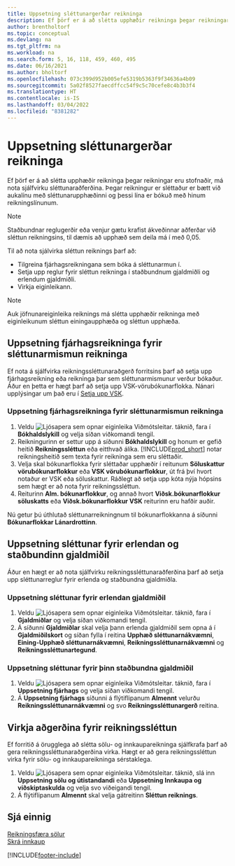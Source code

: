 ```yaml
---
title: Uppsetning sléttunargerðar reikninga
description: Ef þörf er á að slétta upphæðir reikninga þegar reikningar eru stofnaðir, má nota sjálfvirku sléttunaraðferðina sem er útskýrð hér.
author: brentholtorf
ms.topic: conceptual
ms.devlang: na
ms.tgt_pltfrm: na
ms.workload: na
ms.search.form: 5, 16, 118, 459, 460, 495
ms.date: 06/16/2021
ms.author: bholtorf
ms.openlocfilehash: 073c399d952b005efe5319b5363f9f34636a4b09
ms.sourcegitcommit: 5a02f8527faecdffcc54f9c5c70cefe8c4b3b3f4
ms.translationtype: HT
ms.contentlocale: is-IS
ms.lasthandoff: 03/04/2022
ms.locfileid: "8381282"
---
```

# <a name="set-up-invoice-rounding"></a>Uppsetning sléttunargerðar reikninga
Ef þörf er á að slétta upphæðir reikninga þegar reikningar eru stofnaðir, má nota sjálfvirku sléttunaraðferðina. Þegar reikningur er sléttaður er bætt við aukalínu með sléttunarupphæðinni og þessi lína er bókuð með hinum reikningslínunum.

> [!NOTE]  
>  Staðbundnar reglugerðir eða venjur gætu krafist ákveðinnar aðferðar við sléttun reikningsins, til dæmis að upphæð sem deila má í með 0,05.  

Til að nota sjálvirka sléttun reiknings þarf að:  

* Tilgreina fjárhagsreikningana sem bóka á sléttunarmun í.  
* Setja upp reglur fyrir sléttun reikninga í staðbundnum gjaldmiðli og erlendum gjaldmiðli.  
* Virkja eiginleikann.  

> [!NOTE]  
>  Auk jöfnunareiginleika reiknings má slétta upphæðir reikninga með eiginleikunum sléttun einingaupphæða og sléttun upphæða.  

## <a name="set-up-general-ledger-accounts-for-invoice-rounding-differences"></a>Uppsetning fjárhagsreikninga fyrir sléttunarmismun reikninga
Ef nota á sjálfvirka reikningssléttunaraðgerð forritsins þarf að setja upp fjárhagsreikning eða reikninga þar sem sléttunarmismunur verður bókaður. Áður en þetta er hægt þarf að setja upp VSK-vörubókunarflokka. Nánari upplýsingar um það eru í [Setja upp VSK](finance-setup-vat.md).  

### <a name="to-set-up-general-ledger-accounts-for-invoice-rounding-differences"></a>Uppsetning fjárhagsreikninga fyrir sléttunarmismun reikninga  
1. Veldu ![Ljósapera sem opnar eiginleika Viðmótsleitar.](media/ui-search/search_small.png "Segðu mér hvað þú vilt gera") táknið, fara í **Bókhaldslykill** og velja síðan viðkomandi tengil.  
2. Reikningurinn er settur upp á síðunni **Bókhaldslykill** og honum er gefið heitið **Reikningssléttun** eða eitthvað álíka. [!INCLUDE[prod_short](includes/prod_short.md)] notar reikningsheitið sem texta fyrir reikninga sem eru sléttaðir.  
3. Velja skal bókunarflokka fyrir sléttaðar upphæðir í reitunum **Söluskattur vörubókunarflokkur** eða **VSK vörubókunarflokkur**, út frá því hvort notaður er VSK eða söluskattur. Ráðlegt að setja upp kóta nýja hópsins sem hægt er að nota fyrir reikningssléttun.
4. Reiturinn **Alm. bókunarflokkur**, og annað hvort **Viðsk.bókunarflokkur söluskatts** eða **Viðsk.bókunarflokkur VSK** reiturinn eru hafðir auðir. <!-- Why do we say to leave these blank, when there are a lot of other fields we also leave blank but don't mention? -->  

Nú getur þú úthlutað sléttunarreikningnum til bókunarflokkanna á síðunni **Bókunarflokkar Lánardrottinn**.  <!-- Why only the vendor posting groups? -->

## <a name="set-up-rounding-for-foreign-and-local-currencies"></a>Uppsetning sléttunar fyrir erlendan og staðbundinn gjaldmiðil
Áður en hægt er að nota sjálfvirku reikningssléttunaraðferðina þarf að setja upp sléttunarreglur fyrir erlenda og staðbundna gjaldmiðla.

### <a name="to-set-up-rounding-for-foreign-currencies"></a>Uppsetning sléttunar fyrir erlendan gjaldmiðil  
1. Veldu ![Ljósapera sem opnar eiginleika Viðmótsleitar.](media/ui-search/search_small.png "Segðu mér hvað þú vilt gera") táknið, fara í **Gjaldmiðlar** og velja síðan viðkomandi tengil.  
2. Á síðunni **Gjaldmiðlar** skal velja þann erlenda gjaldmiðil sem opna á í **Gjaldmiðilskort** og síðan fylla í reitina **Upphæð sléttunarnákvæmni**, **Eining-Upphæð sléttunarnákvæmni**, **Reikningssléttunarnákvæmni** og **Reikningssléttunartegund**.

### <a name="to-set-up-rounding-for-your-local-currency"></a>Uppsetning sléttunar fyrir þinn staðbundna gjaldmiðil
1. Veldu ![Ljósapera sem opnar eiginleika Viðmótsleitar.](media/ui-search/search_small.png "Segðu mér hvað þú vilt gera") táknið, fara í **Uppsetning fjárhags** og velja síðan viðkomandi tengil.  
2. Á **Uppsetning fjárhags** síðunni á flýtiflipanum **Almennt** velurðu **Reikningssléttunarnákvæmni** og svo **Reikningssléttunargerð** reitina.  

## <a name="activate-the-invoice-rounding-function"></a>Virkja aðgerðina fyrir reikningssléttun  
Ef forritið á örugglega að slétta sölu- og innkaupareikninga sjálfkrafa þarf að gera reikningssléttunaraðgerðina virka. Hægt er að gera reikningssléttun virka fyrir sölu- og innkaupareikninga sérstaklega.

1. Veldu ![Ljósapera sem opnar eiginleika Viðmótsleitar.](media/ui-search/search_small.png "Segðu mér hvað þú vilt gera") táknið, slá inn **Uppsetning sölu og útistandandi** eða **Uppsetning Innkaupa og viðskiptaskulda** og velja svo viðeigandi tengil.  
2. Á flýtiflipanum **Almennt** skal velja gátreitinn **Sléttun reiknings**.  

## <a name="see-also"></a>Sjá einnig  
[Reikningsfæra sölur](sales-how-invoice-sales.md)  
[Skrá innkaup](purchasing-how-record-purchases.md)


[!INCLUDE[footer-include](includes/footer-banner.md)]